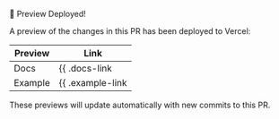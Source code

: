 🚀 Preview Deployed!

A preview of the changes in this PR has been deployed to Vercel:

| Preview | Link |
|---------|------|
| Docs | {{ .docs-link | mdlink "View Preview" }} |
| Example | {{ .example-link | mdlink "View Preview" }} |

These previews will update automatically with new commits to this PR.
